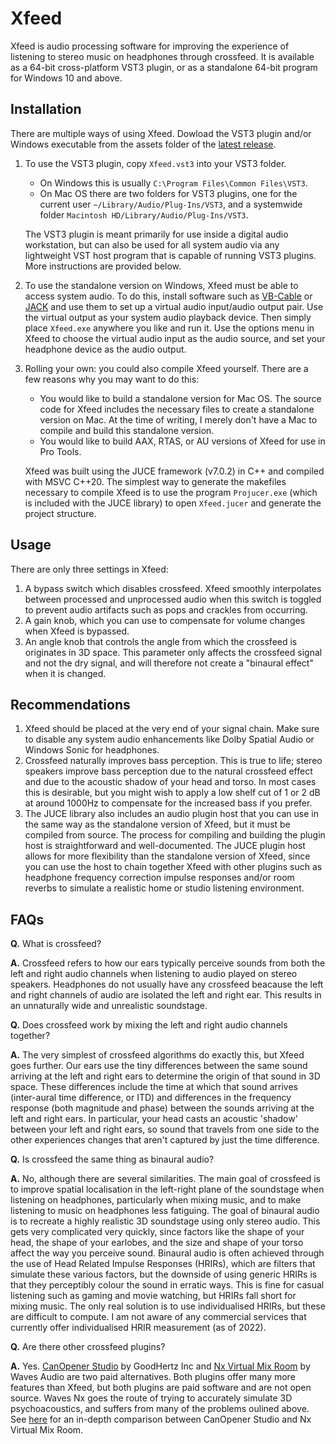# Xfeed
Xfeed is audio processing software for improving the experience of listening to stereo music on headphones through crossfeed. It is available as a 64-bit cross-platform VST3 plugin, or as a standalone 64-bit program for Windows 10 and above. 

## Installation
There are multiple ways of using Xfeed. Dowload the VST3 plugin and/or Windows executable from the assets folder of the [latest release](https://github.com/abhinavnatarajan/Xfeed/releases). 
1. To use the VST3 plugin, copy `Xfeed.vst3` into your VST3 folder.

    * On Windows this is usually `C:\Program Files\Common Files\VST3`.
    * On Mac OS there are two folders for VST3 plugins, one for the current user `~/Library/Audio/Plug-Ins/VST3`, and a systemwide folder `Macintosh HD/Library/Audio/Plug-Ins/VST3`.

   The VST3 plugin is meant primarily for use inside a digital audio workstation, but can also be used for all system audio via any lightweight VST host program that is capable of running VST3 plugins. More instructions are provided below. 

2. To use the standalone version on Windows, Xfeed must be able to access system audio. To do this, install software such as [VB-Cable](https://vb-audio.com/Cable/index.htm) or [JACK](https://jackaudio.org/) and use them to set up a virtual audio input/audio output pair. Use the virtual output as your system audio playback device. Then simply place `Xfeed.exe` anywhere you like and run it. Use the options menu in Xfeed to choose the virtual audio input as the audio source, and set your headphone device as the audio output. 

3. Rolling your own: you could also compile Xfeed yourself. There are a few reasons why you may want to do this:

    * You would like to build a standalone version for Mac OS. The source code for Xfeed includes the necessary files to create a standalone version on Mac. At the time of writing, I merely don't have a Mac to compile and build this standalone version.
    * You would like to build AAX, RTAS, or AU versions of Xfeed for use in Pro Tools. 

   Xfeed was built using the JUCE framework (v7.0.2) in C++ and compiled with MSVC C++20. The simplest way to generate the makefiles necessary to compile Xfeed is to use the program `Projucer.exe` (which is included with the JUCE library) to open `Xfeed.jucer` and generate the project structure. 

## Usage
There are only three settings in Xfeed:
1. A bypass switch which disables crossfeed. Xfeed smoothly interpolates between processed and unprocessed audio when this switch is toggled to prevent audio artifacts such as pops and crackles from occurring.
1. A gain knob, which you can use to compensate for volume changes when Xfeed is bypassed. 
1. An angle knob that controls the angle from which the crossfeed is originates in 3D space. This parameter only affects the crossfeed signal and not the dry signal, and will therefore not create a "binaural effect" when it is changed. 

## Recommendations
1. Xfeed should be placed at the very end of your signal chain. Make sure to disable any system audio enhancements like Dolby Spatial Audio or Windows Sonic for headphones. 
2. Crossfeed naturally improves bass perception. This is true to life; stereo speakers improve bass perception due to the natural crossfeed effect and due to the acoustic shadow of your head and torso. In most cases this is desirable, but you might wish to apply a low shelf cut of 1 or 2 dB at around 1000Hz to compensate for the increased bass if you prefer. 
3. The JUCE library also includes an audio plugin host that you can use in the same way as the standalone version of Xfeed, but it must be compiled from source. The process for compiling and building the plugin host is straightforward and well-documented. The JUCE plugin host allows for more flexibility than the standalone version of Xfeed, since you can use the host to chain together Xfeed with other plugins such as headphone frequency correction impulse responses and/or room reverbs to simulate a realistic home or studio listening environment. 


## FAQs
**Q.** What is crossfeed?

**A.** Crossfeed refers to how our ears typically perceive sounds from both the left and right audio channels when listening to audio played on stereo speakers. Headphones do not usually have any crossfeed beacause the left and right channels of audio are isolated the left and right ear. This results in an unnaturally wide and unrealistic soundstage. 


**Q.** Does crossfeed work by mixing the left and right audio channels together? 

**A.** The very simplest of crossfeed algorithms do exactly this, but Xfeed goes further. Our ears use the tiny differences between the same sound arriving at the left and right ears to determine the origin of that sound in 3D space. These differences include the time at which that sound arrives (inter-aural time difference, or ITD) and differences in the frequency response (both magnitude and phase) between the sounds arriving at the left and right ears. In particular, your head casts an acoustic 'shadow' between your left and right ears, so sound that travels from one side to the other experiences changes that aren't captured by just the time difference. 


**Q.** Is crossfeed the same thing as binaural audio?

**A.** No, although there are several similarities. The main goal of crossfeed is to improve spatial localisation in the left-right plane of the soundstage when listening on headphones, particularly when mixing music, and to make listening to music on headphones less fatiguing. The goal of binaural audio is to recreate a highly realistic 3D soundstage using only stereo audio. This gets very complicated very quickly, since factors like the shape of your head, the shape of your earlobes, and the size and shape of your torso affect the way you perceive sound. Binaural audio is often achieved through the use of Head Related Impulse Responses (HRIRs), which are filters that simulate these various factors, but the downside of using generic HRIRs is that they perceptibly colour the sound in erratic ways. This is fine for casual listening such as gaming and movie watching, but HRIRs fall short for mixing music. The only real solution is to use individualised HRIRs, but these are difficult to compute. I am not aware of any commercial services that currently offer individualised HRIR measurement (as of 2022).


**Q.** Are there other crossfeed plugins?

**A.** Yes. [CanOpener Studio](https://goodhertz.com/canopener-studio/) by GoodHertz Inc and [Nx Virtual Mix Room](https://www.waves.com/plugins/nx#introducing-nx-virtual-mix-room) by Waves Audio are two paid alternatives. Both plugins offer many more features than Xfeed, but both plugins are paid software and are not open source. Waves Nx goes the route of trying to accurately simulate 3D psychoacoustics, and suffers from many of the problems oulined above. See [here](https://goodhertz.com/tonal/canopener-vs-nx/) for an in-depth comparison between CanOpener Studio and Nx Virtual Mix Room. 

[//]: # (Add donation link)

